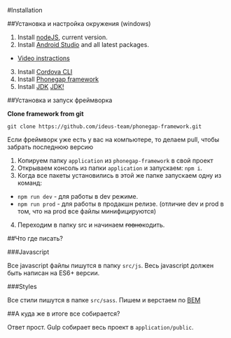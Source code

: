 #Installation

##Установка и настройка окружения (windows)

1. Install [nodeJS](https://nodejs.org/en/), current version.
2. Install [Android Studio](https://developer.android.com/studio/index.html) and all latest packages.
  - [Video instractions](https://www.youtube.com/watch?v=xWa8Rf9cBps)
3. Install [Cordova CLI](https://cordova.apache.org/#getstarted)
4. Install [Phonegap framework](http://phonegap.com/getstarted)
4. Install [JDK](http://www.oracle.com/technetwork/java/javase/downloads/index-jsp-138363.html)
[JDK!](http://joxi.ru/JMAj0dKcy0vPme.jpg)

##Установка и запуск фреймворка

**Clone framework from git**
```cli
git clone https://github.com/ideus-team/phonegap-framework.git
```
Если фреймворк уже есть у вас на компьютере, то делаем pull, чтобы забрать последнюю версию

1. Копируем папку `application` из `phonegap-framework` в свой проект
2. Открываем консоль из папки `application` и запускаем: `npm i`.
3. Когда все пакеты установились в этой же папке запускаем одну из команд:
  - `npm run dev` - для работы в dev режиме.
  - `npm run prod` - для работы в продакшн релизе. (отличие dev и prod в том, что на prod все файлы минифицируются)
4. Переходим в папку src и начинаем ~~говно~~кодить.

##Что где писать?

###Javascript

Все javascript файлы пишутся в папку `src/js`. Весь javascript должен быть написан на ES6+ версии.

###Styles

Все стили пишутся в папке `src/sass`. Пишем и верстаем по [BEM](https://github.com/ideus-team/guidelines/blob/master/frontend/bem.md)

##А куда же в итоге все собирается?

Ответ прост. Gulp собирает весь проект в `application/public`.
